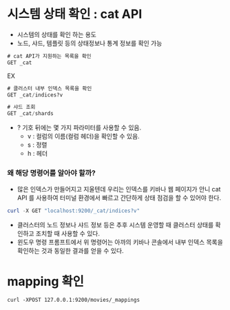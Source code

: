 # 시스템 상태 확인 : **cat API**

- 시스템의 상태를 확인 하는 용도
- 노드, 샤드, 템플릿 등의 상태정보나 통계 정보를 확인 가능

```scheme
# cat API가 지원하는 목록을 확인
GET _cat
```

EX 

```sql
# 클러스터 내부 인덱스 목록을 확인
GET _cat/indices?v

# 샤드 조회
GET _cat/shards
```

- ? 기호 뒤에는 몇 가지 파라미터를 사용할 수 있음.
  - v : 컬럼의 이름(컬럼 헤더)을 확인할 수 있음.
  - s : 정렬
  - h : 헤더

### 왜 해당 명령어를 알아야 할까?
- 많은 인덱스가 만들어지고 지울텐데 우리는 인덱스를 키바나 웹 페이지가 안니 cat API 를 사용하여 터미널 환경에서 빠르고 간단하게 상태 점검을 할 수 있어야 한다.

```powershell
curl -X GET "localhost:9200/_cat/indices?v"
```

- 클러스터의 노드 정보나 샤드 정보 등은 추후 시스템 운영할 때 클러스터 상태를 확인하고 조치할 때 사용할 수 있다.
- 윈도우 명령 프롬프트에서 위 명령어는 아까의 키바나 콘솔에서 내부 인덱스 목록을 확인하는 것과 동일한 결과를 얻을 수 있다. 

# mapping 확인

~~~
curl -XPOST 127.0.0.1:9200/movies/_mappings
~~~